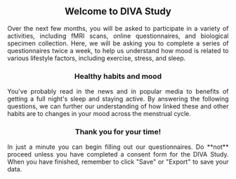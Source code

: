 <h2 align="center">Welcome to DIVA Study</h2>

<p align="justify">Over the next few months, you will be asked to 
participate in a variety of activities, including fMRI scans, online 
questionnaires, and biological specimen collection. Here, we will be
asking you to complete a series of questionnaires twice a week, to
help us understand how mood is related to various lifestyle factors,
including exercise, stress, and sleep.</p>

<h3 align="center">Healthy habits and mood</h3>

<p align="justify">You've probably read in the news and in popular
media to benefits of getting a full night's sleep and staying active.
By answering the following questions, we can further our understanding
of how linked these and other habits are to changes in your mood 
across the menstrual cycle.</p>

<h3 align="center">Thank you for your time!</h3>

<p align="justify">In just a minute you can begin filling out our
questionnaires. Do **not** proceed unless you have completed a
consent form for the DIVA Study. When you have finished, remember
to click "Save" or "Export" to save your data.</p>

